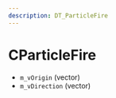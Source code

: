 ```yaml
---
description: DT_ParticleFire
---
```


# CParticleFire


* `m_vOrigin` (vector)
* `m_vDirection` (vector)
